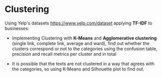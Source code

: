 # Clustering

Using Yelp's datasets https://www.yelp.com/dataset applying **TF-IDF** to businesses:

- Implementing Clustering with **K-Means** and **Agglomerative clustering** (single link, complete link, average and ward), find out whether the clusters correspond or not to the categories using the confusion table, precision and recall metrics per cluster and in total

- It is possible that the texts are not clustered in a way that agrees with the categories, so using K-Means and Silhouette plot to find out.

